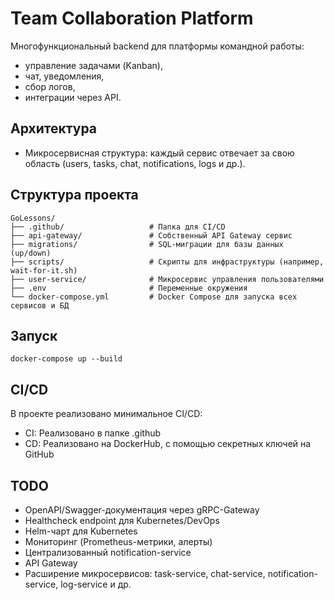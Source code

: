 # Team Collaboration Platform

Многофункциональный backend для платформы командной работы: 
 - управление задачами (Kanban),
 - чат, уведомления,
 - сбор логов, 
 - интеграции через API.

## Архитектура
- Микросервисная структура: каждый сервис отвечает за свою область (users, tasks, chat, notifications, logs и др.).

## Структура проекта
```
GoLessons/
├── .github/                   # Папка для CI/CD 
├── api-gateway/               # Собственный API Gateway сервис
├── migrations/                # SQL-миграции для базы данных (up/down)
├── scripts/                   # Скрипты для инфраструктуры (например, wait-for-it.sh)
├── user-service/              # Микросервис управления пользователями
├── .env                       # Переменные окружения
└── docker-compose.yml         # Docker Compose для запуска всех сервисов и БД
```

## Запуск
```
docker-compose up --build
```

## CI/CD
В проекте реализовано минимальное CI/CD: 
- CI: Реализовано в папке .github
- CD: Реализовано на DockerHub, с помощью секретных ключей на GitHub

## TODO 
- OpenAPI/Swagger-документация через gRPC-Gateway
- Healthcheck endpoint для Kubernetes/DevOps
- Helm-чарт для Kubernetes
- Мониторинг (Prometheus-метрики, алерты)
- Централизованный notification-service
- API Gateway
- Расширение микросервисов: task-service, chat-service, notification-service, log-service и др.
